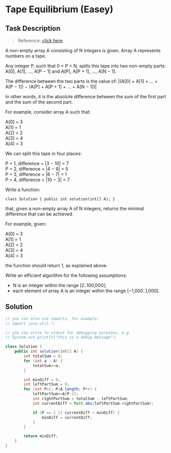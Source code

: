 # Tape Equilibrium (Easey)

## Task Description

> Reference: [click here](https://app.codility.com/programmers/lessons/3-time_complexity/tape_equilibrium/)

A non-empty array A consisting of N integers is given. Array A represents numbers on a tape.

Any integer P, such that 0 < P < N, splits this tape into two non-empty parts: A[0], A[1], ..., A[P − 1] and A[P], A[P + 1], ..., A[N − 1].

The difference between the two parts is the value of: |(A[0] + A[1] + ... + A[P − 1]) − (A[P] + A[P + 1] + ... + A[N − 1])|

In other words, it is the absolute difference between the sum of the first part and the sum of the second part.

For example, consider array A such that:

A[0] = 3    
A[1] = 1    
A[2] = 2    
A[3] = 4    
A[4] = 3    

We can split this tape in four places:

P = 1, difference = |3 − 10| = 7    
P = 2, difference = |4 − 9| = 5    
P = 3, difference = |6 − 7| = 1    
P = 4, difference = |10 − 3| = 7    

Write a function:

`class Solution { public int solution(int[] A); }`

that, given a non-empty array A of N integers, returns the minimal difference that can be achieved.

For example, given:

A[0] = 3    
A[1] = 1    
A[2] = 2    
A[3] = 4    
A[4] = 3    

the function should return 1, as explained above.

Write an efficient algorithm for the following assumptions:

* N is an integer within the range [2..100,000];
* each element of array A is an integer within the range [−1,000..1,000].

## Solution

```java
// you can also use imports, for example:
// import java.util.*;

// you can write to stdout for debugging purposes, e.g.
// System.out.println("this is a debug message");

class Solution {
    public int solution(int[] A) {
        int totalSum = 0;
        for (int a : A) {
            totalSum+=a;
        }

        int minDiff = 0;
        int leftPartSum = 0;
        for (int P=1; P<A.length; P++) {
            leftPartSum+=A[P-1];
            int rightPartSum = totalSum - leftPartSum;
            int currentDiff = Math.abs(leftPartSum-rightPartSum);

            if (P == 1 || currentDiff < minDiff) {
                minDiff = currentDiff;
            }
        }

        return minDiff;
    }
}
```